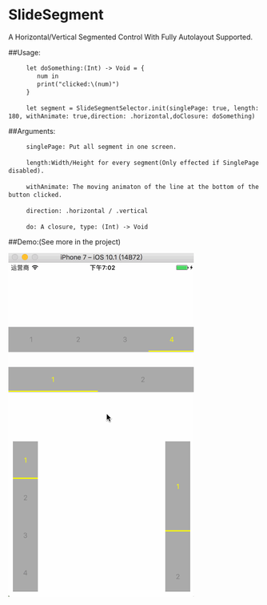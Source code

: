 # SlideSegment
A Horizontal/Vertical Segmented Control With Fully Autolayout Supported.

##Usage:

         let doSomething:(Int) -> Void = {
            num in
            print("clicked:\(num)")
         }

         let segment = SlideSegmentSelector.init(singlePage: true, length: 180, withAnimate: true,direction: .horizontal,doClosure: doSomething)

##Arguments:

         singlePage: Put all segment in one screen.

         length:Width/Height for every segment(Only effected if SinglePage disabled).

         withAnimate: The moving animaton of the line at the bottom of the button clicked.

         direction: .horizontal / .vertical

         do: A closure, type: (Int) -> Void

##Demo:(See more in the project)

![image](demo.gif)